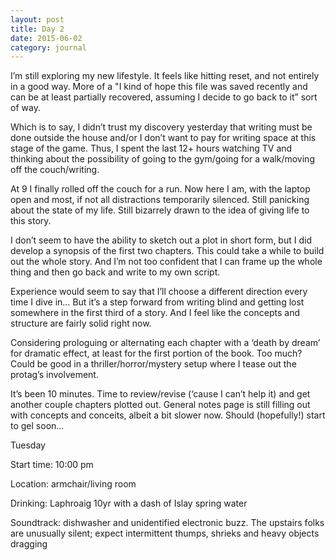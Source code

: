 ```yaml
---
layout: post
title: Day 2
date: 2015-06-02
category: journal
---
```


I’m still exploring my new lifestyle. It feels like hitting reset, and not entirely in a good way. More of a "I kind of hope this file was saved recently and can be at least partially recovered, assuming I decide to go back to it” sort of way. 

Which is to say, I didn’t trust my discovery yesterday that writing must be done outside the house and/or I don’t want to pay for writing space at this stage of the game. Thus, I spent the last 12+ hours watching TV and thinking about the possibility of going to the gym/going for a walk/moving off the couch/writing. 

At 9 I finally rolled off the couch for a run. Now here I am, with the laptop open and most, if not all distractions temporarily silenced. Still panicking about the state of my life. Still bizarrely drawn to the idea of giving life to this story. 

I don’t seem to have the ability to sketch out a plot in short form, but I did develop a synopsis of the first two chapters. This could take a while to build out the whole story. And I’m not too confident that I can frame up the whole thing and then go back and write to my own script. 

Experience would seem to say that I’ll choose a different direction every time I dive in… But it’s a step forward from writing blind and getting lost somewhere in the first third of a story. And I feel like the concepts and structure are fairly solid right now. 

Considering prologuing or alternating each chapter with a ‘death by dream’ for dramatic effect, at least for the first portion of the book. Too much? Could be good in a thriller/horror/mystery setup where I tease out the protag’s involvement.

It’s been 10 minutes. Time to review/revise (‘cause I can’t help it) and get another couple chapters plotted out. General notes page is still filling out with concepts and conceits, albeit a bit slower now. Should (hopefully!) start to gel soon...


Tuesday

Start time: 10:00 pm

Location: armchair/living room

Drinking: Laphroaig 10yr with a dash of Islay spring water

Soundtrack: dishwasher and unidentified electronic buzz. The upstairs folks are unusually silent; expect intermittent thumps, shrieks and heavy objects dragging
